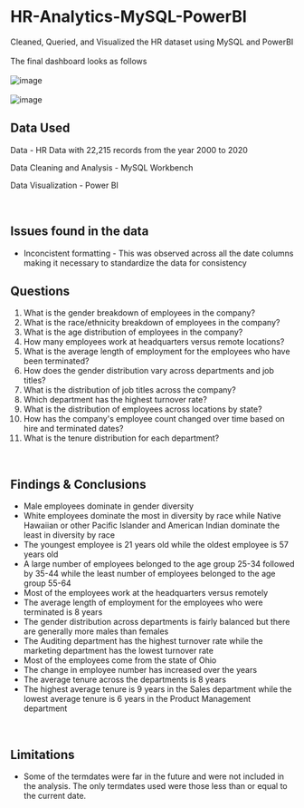# HR-Analytics-MySQL-PowerBI
Cleaned, Queried, and Visualized the HR dataset using MySQL and PowerBI<br><br>
The final dashboard looks as follows<br><br>
![image](https://github.com/Vanmeeg22/HR-Analytics-MySQL-PowerBI/assets/71753122/ffe4a202-b26e-41e4-815b-e5e0ffb50148)
<br><br>
![image](https://github.com/Vanmeeg22/HR-Analytics-MySQL-PowerBI/assets/71753122/107591c6-2f6d-4897-b7e1-56549a5feb8c)
<br>
<h2>Data Used</h2>
<p>Data - HR Data with 22,215 records from the year 2000 to 2020</p>
<p>Data Cleaning and Analysis - MySQL Workbench</p>
<p>Data Visualization - Power BI</p>
<br>
<h2>Issues found in the data</h2>
<ul>
  <li>Inconcistent formatting - This was observed across all the date columns making it necessary to standardize the data for consistency</li>
</ul>
<h2>Questions</h2>
<ol>
  <li>What is the gender breakdown of employees in the company?</li>
  <li>What is the race/ethnicity breakdown of employees in the company?</li>
  <li>What is the age distribution of employees in the company?</li>
  <li>How many employees work at headquarters versus remote locations?</li>
  <li>What is the average length of employment for the employees who have been terminated?</li>
  <li>How does the gender distribution vary across departments and job titles?</li>
  <li>What is the distribution of job titles across the company?</li>
  <li>Which department has the highest turnover rate?</li>
  <li>What is the distribution of employees across locations by state?</li>
  <li>How has the company's employee count changed over time based on hire and terminated dates?</li>
  <li>What is the tenure distribution for each department?</li>
</ol>
<br>
<h2>Findings & Conclusions</h2>
<ul>
  <li>Male employees dominate in gender diversity</li>
  <li>White employees dominate the most in diversity by race while Native Hawaiian or other Pacific Islander and American Indian dominate the least in diversity by race</li>
  <li>The youngest employee is 21 years old while the oldest employee is 57 years old</li>
  <li>A large number of employees belonged to the age group 25-34 followed by 35-44 while the least number of employees belonged to the age group 55-64</li>
  <li>Most of the employees work at the headquarters versus remotely</li>
  <li>The average length of employment for the employees who were terminated is 8 years</li>
  <li>The gender distribution across departments is fairly balanced but there are generally more males than females</li>
  <li>The Auditing department has the highest turnover rate while the marketing department has the lowest turnover rate</li>
  <li>Most of the employees come from the state of Ohio</li>
  <li>The change in employee number has increased over the years</li>
  <li>The average tenure across the departments is 8 years</li>
  <li>The highest average tenure is 9 years in the Sales department while the lowest average tenure is 6 years in the Product Management department</li>
</ul>
<br>
<h2>Limitations</h2>
<ul>
  <li>Some of the termdates were far in the future and were not included in the analysis. The only termdates used were those less than or equal to the current date.</li>
</ul>

